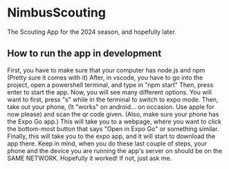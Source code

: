 # NimbusScouting

The Scouting App for the 2024 season, and hopefully later.

## How to run the app in development

First, you have to make sure that your computer has node.js and npm (Pretty sure it comes with it)
After, in vscode, you have to go into the project, open a powershell terminal, and type in "npm start"
Then, press enter to start the app.
Now, you will see many different options. You will want to first, press "s" while in the terminal to switch to expo mode.
Then, take out your phone, (It "works" on android... on occasion. Use apple for now please) and scan the qr code given. (Also, make sure your phone has the Expo Go app.)
This will take you to a webpage, where you want to click the bottom-most button that says "Open in Expo Go" or something similar.
Finally, this will take you to the expo app, and it will start to download the app there.
Keep in mind, when you do these last couple of steps, your phone and the device you are running the app's server on should be on the SAME NETWORK.
Hopefully it worked! If not, just ask me.
